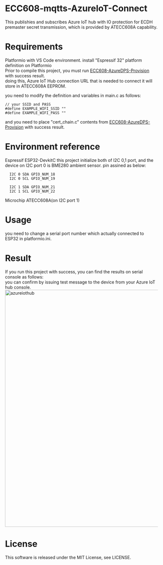 # ECC608-mqtts-AzureIoT-Connect

This publishies and subscribes Azure IoT hub with IO protection for ECDH premaster secret transmission, which is provided by ATECC608A capability.

# Requirements

  Platformio with VS Code environment.
  install "Espressif 32" platform definition on Platformio  
  Prior to compile this project, you must run [ECC608-AzureDPS-Provision](https://github.com/kmwebnet/ECC608-AzureDPS-Provision) with success result.  
  doing this, Azure IoT Hub connection URL that is needed to connect it will store in ATECC608A EEPROM.

  you need to modify the definition and variables in main.c as follows:  
  ```
// your SSID and PASS
#define EXAMPLE_WIFI_SSID ""
#define EXAMPLE_WIFI_PASS ""

  ```

  and you need to place "cert_chain.c" contents from [ECC608-AzureDPS-Provision](https://github.com/kmwebnet/ECC608-AzureDPS-Provision) with success result.   

# Environment reference
  
  Espressif ESP32-DevkitC
  this project initialize both of I2C 0,1 port, and the device on I2C port 0 is BME280 ambient sensor.
  pin assined as below:


      I2C 0 SDA GPIO_NUM_18
      I2C 0 SCL GPIO_NUM_19

      I2C 1 SDA GPIO_NUM_21
      I2C 1 SCL GPIO_NUM_22
          
  Microchip ATECC608A(on I2C port 1)

# Usage

you need to change a serial port number which actually connected to ESP32 in platformio.ini.

# Result

If you run this project with success, you can find the results on serial console as follows:  
you can confirm by issuing test message to the device from your Azure IoT hub console.  
<img width="780" alt="azureiothub" src="https://user-images.githubusercontent.com/46954791/59815440-8b4a9400-9353-11e9-98c1-58fd6a009cb7.png">

# License

This software is released under the MIT License, see LICENSE.
